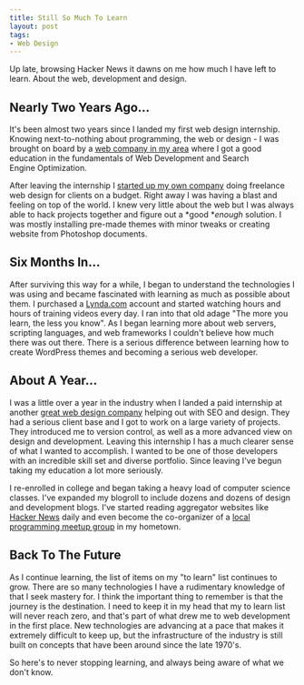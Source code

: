 ```yaml
---
title: Still So Much To Learn
layout: post
tags: 
- Web Design
---
```

Up late, browsing Hacker News it dawns on me how much I have left to learn. About the web, development and design.

## Nearly Two Years Ago...

It's been almost two years since I landed my first web design internship. Knowing next-to-nothing about programming, the web or design - I was brought on board by a <a href="http://3.7designs.co/">web company in my area</a> where I got a good education in the fundamentals of Web Development and Search Engine Optimization.

After leaving the internship I <a href="http://www.insitedesignlab.com/">started up my own company</a> doing freelance web design for clients on a budget. Right away I was having a blast and feeling on top of the world. I knew very little about the web but I was always able to hack projects together and figure out a *good **enough* solution. I was mostly installing pre-made themes with minor tweaks or creating website from Photoshop documents.

## Six Months In...

After surviving this way for a while, I began to understand the technologies I was using and became fascinated with learning as much as possible about them. I purchased a <a href="http://www.lynda.com/">Lynda.com</a> account and started watching hours and hours of training videos every day. I ran into that old adage "The more you learn, the less you know". As I began learning more about web servers, scripting languages, and web frameworks I couldn't believe how much there was out there. There is a serious difference between learning how to create WordPress themes and becoming a serious web developer.

## About A Year...

I was a little over a year in the industry when I landed a paid internship at another <a href="http://wojodesign.com/">great web design company</a> helping out with SEO and design. They had a serious client base and I got to work on a large variety of projects. They introduced me to version control, as well as a more advanced view on design and development. Leaving this internship I has a much clearer sense of what I wanted to accomplish. I wanted to be one of those developers with an incredible skill set and diverse portfolio. Since leaving I've begun taking my education a lot more seriously.

I re-enrolled in college and began taking a heavy load of computer science classes. I've expanded my blogroll to include dozens and dozens of design and development blogs. I've started reading aggregator websites like <a href="http://news.ycombinator.com/">Hacker News</a> daily and even become the co-organizer of a <a href="http://www.meetup.com/ann-arbor-php-mysql/">local programming meetup group</a> in my hometown.

## Back To The Future

As I continue learning, the list of items on my "to learn" list continues to grow. There are so many technologies I have a rudimentary knowledge of that I seek mastery for. I think the important thing to remember is that the journey is the destination. I need to keep it in my head that my to learn list will never reach zero, and that's part of what drew me to web development in the first place. New technologies are advancing at a pace that makes it extremely difficult to keep up, but the infrastructure of the industry is still built on concepts that have been around since the late 1970's.

So here's to never stopping learning, and always being aware of what we don't know.